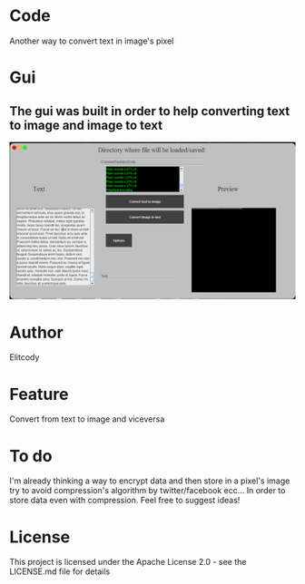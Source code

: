 # Code

Another way to convert text in image's pixel 

# Gui 

## The gui was built in order to help converting text to image and image to text
![](https://github.com/Elitcody/Code/blob/master/Preveiw.png)

# Author

Elitcody

# Feature

Convert from text to image and viceversa

# To do

I'm already thinking a way to encrypt data and then store in a pixel's image
try to avoid compression's algorithm by twitter/facebook ecc... In order to store data even with
compression.
Feel free to suggest ideas!

# License

This project is licensed under the Apache License 2.0 - see the LICENSE.md file for details
